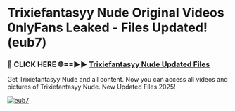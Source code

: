 # Trixiefantasyy Nude Original Videos 0nlyFans Leaked - Files Updated! (eub7)

<h3>🔴 CLICK HERE 🌐==►► <a href="https://tinyurl.com/5h6xmrr3" rel="nofollow">Trixiefantasyy Nude Updated Files</a></h3>

Get Trixiefantasyy Nude and all content. Now you can access all videos and pictures of Trixiefantasyy Nude. New Updated Files 2025!

[![eub7](https://i.imgur.com/KVD873Z.gif)](https://tinyurl.com/5h6xmrr3)
